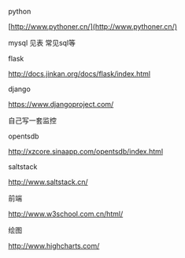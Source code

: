 python  

[http://www.pythoner.cn/](http://www.pythoner.cn/)

mysql  见表 常见sql等

flask   

http://docs.jinkan.org/docs/flask/index.html

django 

https://www.djangoproject.com/

自己写一套监控

opentsdb  

http://xzcore.sinaapp.com/opentsdb/index.html

saltstack 

http://www.saltstack.cn/

前端  

http://www.w3school.com.cn/html/

绘图 

http://www.highcharts.com/